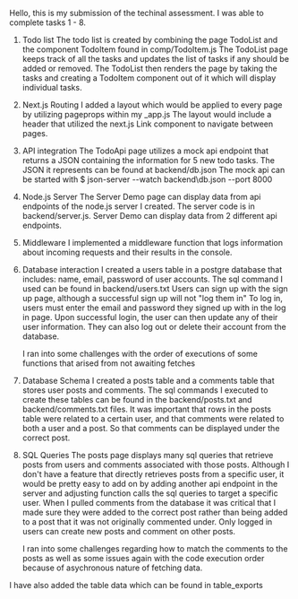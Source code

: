 Hello, this is my submission of the techinal assessment. 
I was able to complete tasks 1 - 8. 
1. Todo list
    The todo list is created by combining the page TodoList and the component TodoItem found in comp/TodoItem.js
    The TodoList page keeps track of all the tasks and updates the list of tasks if any should be added or removed.
    The TodoList then renders the page by taking the tasks and creating a TodoItem component out of it which will 
    display individual tasks. 

2. Next.js Routing
    I added a layout which would be applied to every page by utilizing pageprops within my _app.js
    The layout would include a header that utilized the next.js Link component to navigate between pages. 

3. API integration
    The TodoApi page utilizes a mock api endpoint that returns a JSON containing the information for 5
    new todo tasks. The JSON it represents can be found at backend/db.json
    The mock api can be started with $ json-server --watch backend\db.json --port 8000

4. Node.js Server
    The Server Demo page can display data from api endpoints of the node.js server I created. 
    The server code is in backend/server.js.
    Server Demo can display data from 2 different api endpoints. 

5. Middleware
    I implemented a middleware function that logs information about incoming requests and their results in the console.

6. Database interaction
    I created a users table in a postgre database that includes: name, email, password of user accounts.
    The sql command I used can be found in backend/users.txt 
    Users can sign up with the sign up page, although a successful sign up will not "log them in"
    To log in, users must enter the email and password they signed up with in the log in page.
    Upon successful login, the user can then update any of their user information. 
    They can also log out or delete their account from the database.

    I ran into some challenges with the order of executions of some functions that arised from not awaiting fetches

7. Database Schema
    I created a posts table and a comments table that stores user posts and comments. The sql commands I executed to create these tables
    can be found in the backend/posts.txt and backend/comments.txt files. 
    It was important that rows in the posts table were related to a certain user, and that comments were related to both a user and a post.
    So that comments can be displayed under the correct post.

8. SQL Queries
    The posts page displays many sql queries that retrieve posts from users and comments associated with those posts. 
    Although I don't have a feature that directly retrieves posts from a specific user, it would be pretty easy to add on
    by adding another api endpoint in the server and adjusting function calls the sql queries to target a specific user.
    When I pulled comments from the database it was critical that I made sure they were added to the correct post rather than being
    added to a post that it was not originally commented under. 
    Only logged in users can create new posts and comment on other posts. 

    I ran into some challenges regarding how to match the comments to the posts as well as some issues again with the code execution order
    because of asychronous nature of fetching data. 

I have also added the table data which can be found in table_exports


